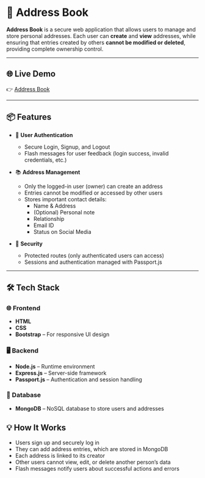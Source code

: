 # 📒 Address Book

**Address Book** is a secure web application that allows users to manage and store personal addresses. Each user can **create** and **view** addresses, while ensuring that entries created by others **cannot be modified or deleted**, providing complete ownership control.

---

## 🌐 Live Demo

👉 [Address Book](https://address-book-mv3s.onrender.com/alladdress)

---

## 📦 Features

- 👤 **User Authentication**
  - Secure Login, Signup, and Logout
  - Flash messages for user feedback (login success, invalid credentials, etc.)
  
- 📚 **Address Management**
  - Only the logged-in user (owner) can create an address
  - Entries cannot be modified or accessed by other users
  - Stores important contact details:
    - Name & Address
    - (Optional) Personal note
    - Relationship
    - Email ID
    - Status on Social Media

- 🔐 **Security**
  - Protected routes (only authenticated users can access)
  - Sessions and authentication managed with Passport.js

---

## 🛠 Tech Stack

### 🌐 Frontend
- **HTML**
- **CSS**
- **Bootstrap** – For responsive UI design

### 🖥 Backend
- **Node.js** – Runtime environment
- **Express.js** – Server-side framework
- **Passport.js** – Authentication and session handling

### 💾 Database
- **MongoDB** – NoSQL database to store users and addresses

## 💡 How It Works

- Users sign up and securely log in
- They can add address entries, which are stored in MongoDB
- Each address is linked to its creator
- Other users cannot view, edit, or delete another person’s data
- Flash messages notify users about successful actions and errors

